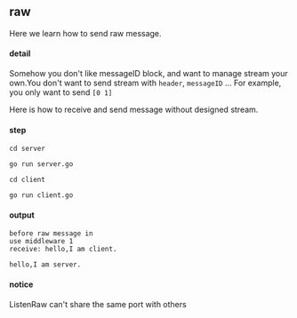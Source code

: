 ## raw
Here we learn how to send raw message.

#### detail
Somehow you don't like messageID block, and want to manage stream your own.You don't want to send stream with `header`, `messageID` ...
For example, you only want to send `[0 1]`

Here is how to receive and send message without designed stream.

#### step
`cd server`

`go run server.go`

`cd client`

`go run client.go`

#### output

```
before raw message in
use middleware 1
receive: hello,I am client.
```

```
hello,I am server.
```

#### notice

ListenRaw can't share the same port with others
